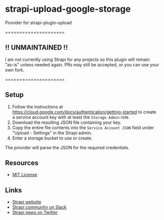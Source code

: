 # strapi-upload-google-storage

Provider for strapi-plugin-upload

=====================

## !! UNMAINTAINED !!

I am not currently using Strapi for any projects so this plugin will remain "as-is" unless needed again. PRs may still be accepted, or you can use your own fork.

=====================

## Setup

1.  Follow the instructions at https://cloud.google.com/docs/authentication/getting-started to create a service account key with at least the `Storage Admin` role.
2.  Download the resulting JSON file containing your key.
3.  Copy the entire file contents into the `Service Account JSON` field under "Upload - Settings" in the Strapi admin.
4.  Enter a storage bucket to use or create.

The provider will parse the JSON for the required credentials.

## Resources

- [MIT License](LICENSE.md)

## Links

- [Strapi website](http://strapi.io/)
- [Strapi community on Slack](http://slack.strapi.io)
- [Strapi news on Twitter](https://twitter.com/strapijs)
